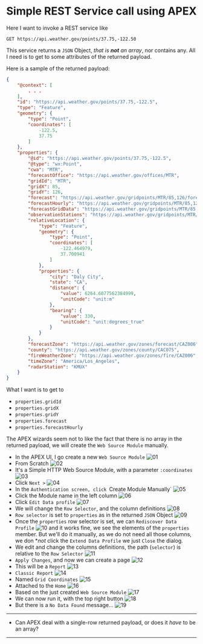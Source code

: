 # Simple REST Service call using APEX

Here I want to invoke a REST service like 
```
GET https://api.weather.gov/points/37.75,-122.50
```
This service returns a `JSON` Object, _that is **not** an array_, nor contains any.
All I need is to get to some attributes of the returned payload.

Here is a sample of the returned payload:
```json
{
    "@context": [
        . . .
    ],
    "id": "https://api.weather.gov/points/37.75,-122.5",
    "type": "Feature",
    "geometry": {
        "type": "Point",
        "coordinates": [
            -122.5,
            37.75
        ]
    },
    "properties": {
        "@id": "https://api.weather.gov/points/37.75,-122.5",
        "@type": "wx:Point",
        "cwa": "MTR",
        "forecastOffice": "https://api.weather.gov/offices/MTR",
        "gridId": "MTR",
        "gridX": 85,
        "gridY": 126,
        "forecast": "https://api.weather.gov/gridpoints/MTR/85,126/forecast",
        "forecastHourly": "https://api.weather.gov/gridpoints/MTR/85,126/forecast/hourly",
        "forecastGridData": "https://api.weather.gov/gridpoints/MTR/85,126",
        "observationStations": "https://api.weather.gov/gridpoints/MTR/85,126/stations",
        "relativeLocation": {
            "type": "Feature",
            "geometry": {
                "type": "Point",
                "coordinates": [
                    -122.464979,
                    37.700941
                ]
            },
            "properties": {
                "city": "Daly City",
                "state": "CA",
                "distance": {
                    "value": 6264.6077562384999,
                    "unitCode": "unit:m"
                },
                "bearing": {
                    "value": 330,
                    "unitCode": "unit:degrees_true"
                }
            }
        },
        "forecastZone": "https://api.weather.gov/zones/forecast/CAZ006",
        "county": "https://api.weather.gov/zones/county/CAC075",
        "fireWeatherZone": "https://api.weather.gov/zones/fire/CAZ006",
        "timeZone": "America/Los_Angeles",
        "radarStation": "KMUX"
    }
}
```
What I want is to get to 
- `properties.gridId`
- `properties.gridX` 
- `properties.gridY`
- `properties.forecast`
- `properties.forecastHourly`

The APEX wizards seem not to like the fact that there is no array in the returned payload, we will create 
the `Web Source Module` manually.

- In the APEX UI, I go create a new `Web Source Module`
    ![01](./images/WSM.01.png)
- From Scratch
    ![02](./images/WSM.02.png)
- It's a Simple HTTP Web Source Module, with a parameter `:coordinates`
    ![03](./images/WSM.03.png)
- Click `Next >`
    ![04](./images/WSM.04.png)
- In the `Authentication screen, click `Create Module Manually`
    ![05](./images/WSM.05.png)
- Click the Module name in the left column
    ![06](./images/WSM.06.png)
- Click `Edit Data profile`
    ![07](./images/WSM.07.png)
- We will change the `Row Selector`, and the column definitions
    ![08](./images/WSM.08.png)
- `Row selector` is set to `properties` as in the returned `JSON` Object
    ![09](./images/WSM.09.png)
- Once the `properties` row selector is set, we can `Rediscover Data Profile`
    ![10](./images/WSM.10.png)
  and it works fine, we see the elements of the `properties` member. But we'll do it manually, as we do not need all those columns,
  we don **not* click the `Extend Data Profile` we just `Close` the dialog.  
- We edit and change the columns definitions, the path (`selector`) is relative to the `Row Selector` 
    ![11](./images/WSM.11.png)
- `Apply Changes`, and now we can create a page
    ![12](./images/WSM.12.png)
- This will be a `Report`
    ![13](./images/WSM.13.png)
- `Classic Report`
    ![14](./images/WSM.14.png)
- Named `Grid Coordinates`
    ![15](./images/WSM.15.png)
- Attached to the `Home`
    ![16](./images/WSM.16.png)
- Based on the just created `Web Source Module`
    ![17](./images/WSM.17.png)
- We can now run it, with the top right button
    ![18](./images/WSM.18.png)
- But there is a `No Data Found` message...
    ![19](./images/WSM.19.png)

---
- Can APEX deal with a single-row returned payload, or does it *have* to be an array?
---

